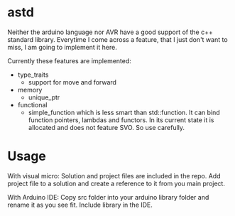 # astd
Neither the arduino language nor AVR have a good support of the c++ standard library. Everytime I come across
a feature, that I just don't want to miss, I am going to implement it here.

Currently these features are implemented:
- type_traits
  - support for move and forward
- memory
  - unique_ptr
- functional
  - simple_function which is less smart than std::function. It can bind function pointers, lambdas and
    functors. In its current state it is allocated and does not feature SVO. So use carefully.

# Usage
With visual micro:
Solution and project files are included in the repo. Add project file to a solution and create a
reference to it from you main project.

With Arduino IDE:
Copy src folder into your arduino library folder and rename it as you see fit. Include library in the IDE.
